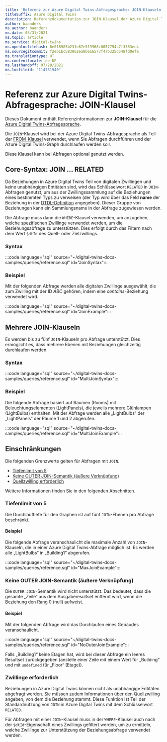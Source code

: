 ```yaml
---
title: 'Referenz zur Azure Digital Twins-Abfragesprache: JOIN-Klauseln'
titleSuffix: Azure Digital Twins
description: Referenzdokumentation zur JOIN-Klausel der Azure Digital Twins-Abfragesprache
author: baanders
ms.author: baanders
ms.date: 03/31/2021
ms.topic: article
ms.service: digital-twins
ms.openlocfilehash: 6e018985b231e67e519968c0057754c7f3383ee4
ms.sourcegitcommit: f2eb1bc583962ea0b616577f47b325d548fd0efa
ms.translationtype: HT
ms.contentlocale: de-DE
ms.lasthandoff: 07/28/2021
ms.locfileid: "114731940"
---
```

# <a name="azure-digital-twins-query-language-reference-join-clause"></a>Referenz zur Azure Digital Twins-Abfragesprache: JOIN-Klausel

Dieses Dokument enthält Referenzinformationen zur **JOIN-Klausel** für die [Azure Digital Twins-Abfragesprache](concepts-query-language.md).

Die `JOIN`-Klausel wird bei der Azure Digital Twins-Abfragesprache als Teil der [FROM-Klausel](reference-query-clause-from.md) verwendet, wenn Sie Abfragen durchführen und der Azure Digital Twins-Graph durchlaufen werden soll.

Diese Klausel kann bei Abfragen optional genutzt werden.

## <a name="core-syntax-join--related"></a>Core-Syntax: JOIN ... RELATED 
Da Beziehungen in Azure Digital Twins Teil von digitalen Zwillingen und keine unabhängigen Entitäten sind, wird das Schlüsselwort `RELATED` in `JOIN`-Abfragen genutzt, um aus der Zwillingssammlung auf die Beziehungen eines bestimmten Typs zu verweisen (der Typ wird über das Feld **name** der Beziehung in der [DTDL-Definition](concepts-models.md#basic-relationship-example) angegeben). Dieser Gruppe von Beziehungen kann ein Sammlungsname in der Abfrage zugewiesen werden.

Die Abfrage muss dann die `WHERE`-Klausel verwenden, um anzugeben, welche spezifischen Zwillinge verwendet werden, um die Beziehungsabfrage zu unterstützen. Dies erfolgt durch das Filtern nach dem Wert `$dtId` des Quell- oder Zielzwillings.

### <a name="syntax"></a>Syntax

:::code language="sql" source="~/digital-twins-docs-samples/queries/reference.sql" id="JoinSyntax":::

### <a name="example"></a>Beispiel

Mit der folgenden Abfrage werden alle digitalen Zwillinge ausgewählt, die zum Zwilling mit der ID *ABC* gehören, indem eine *contains*-Beziehung verwendet wird.

:::code language="sql" source="~/digital-twins-docs-samples/queries/reference.sql" id="JoinExample":::

## <a name="multiple-joins"></a>Mehrere JOIN-Klauseln

Es werden bis zu fünf `JOIN`-Klauseln pro Abfrage unterstützt. Dies ermöglicht es, dass mehrere Ebenen mit Beziehungen gleichzeitig durchlaufen werden.

### <a name="syntax"></a>Syntax

:::code language="sql" source="~/digital-twins-docs-samples/queries/reference.sql" id="MultiJoinSyntax":::

### <a name="example"></a>Beispiel

Die folgende Abfrage basiert auf Räumen (Rooms) mit Beleuchtungselementen (LightPanels), die jeweils mehrere Glühlampen (LightBulbs) enthalten. Mit der Abfrage werden alle „LightBulbs“ der „LightPanels“ der Räume 1 und 2 abgerufen.

:::code language="sql" source="~/digital-twins-docs-samples/queries/reference.sql" id="MultiJoinExample":::

## <a name="limitations"></a>Einschränkungen

Die folgenden Grenzwerte gelten für Abfragen mit `JOIN`.
* [Tiefenlimit von 5](#depth-limit-of-five)
* [Keine OUTER JOIN-Semantik (äußere Verknüpfung)](#no-outer-join-semantics)
* [Quellzwilling erforderlich](#twins-required)

Weitere Informationen finden Sie in den folgenden Abschnitten.

### <a name="depth-limit-of-five"></a>Tiefenlimit von 5

Die Durchlauftiefe für den Graphen ist auf fünf `JOIN`-Ebenen pro Abfrage beschränkt.

#### <a name="example"></a>Beispiel

Die folgende Abfrage veranschaulicht die maximale Anzahl von `JOIN`-Klauseln, die in einer Azure Digital Twins-Abfrage möglich ist. Es werden alle „LightBulbs“ in „Building1“ abgerufen.

:::code language="sql" source="~/digital-twins-docs-samples/queries/reference.sql" id="MaxJoinExample":::

### <a name="no-outer-join-semantics"></a>Keine OUTER JOIN-Semantik (äußere Verknüpfung)

Die `OUTER JOIN`-Semantik wird nicht unterstützt. Das bedeutet, dass die gesamte „Zeile“ aus dem Ausgaberesultset entfernt wird, wenn die Beziehung den Rang 0 (null) aufweist.

#### <a name="example"></a>Beispiel

Mit der folgenden Abfrage wird das Durchlaufen eines Gebäudes veranschaulicht.

:::code language="sql" source="~/digital-twins-docs-samples/queries/reference.sql" id="NoOuterJoinExample":::

Falls „Building1“ keine Etagen hat, wird bei dieser Abfrage ein leeres Resultset zurückgegeben (anstelle einer Zeile mit einem Wert für „Building“ und mit `undefined` für „Floor“ (Etage)).

### <a name="twins-required"></a>Zwillinge erforderlich

Beziehungen in Azure Digital Twins können nicht als unabhängige Entitäten abgefragt werden. Sie müssen zudem Informationen über den Quellzwilling angeben, von dem die Beziehung stammt. Diese Funktion ist Teil der Standardnutzung von `JOIN` in Azure Digital Twins mit dem Schlüsselwort `RELATED`. 

Für Abfragen mit einer `JOIN`-Klausel muss in der `WHERE`-Klausel auch nach der `$dtId`-Eigenschaft eines Zwillings gefiltert werden, um zu ermitteln, welche Zwillinge zur Unterstützung der Beziehungsabfrage verwendet werden.
